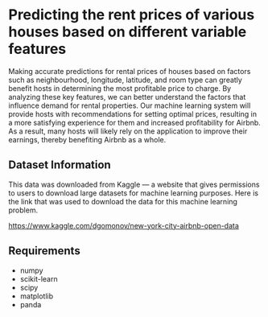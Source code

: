# Predicting the rent prices of various houses based on different variable features
Making accurate predictions for rental prices of houses based on factors such as neighbourhood, longitude, latitude, and room type can greatly benefit hosts in determining the most profitable price to charge. By analyzing these key features, we can better understand the factors that influence demand for rental properties. Our machine learning system will provide hosts with recommendations for setting optimal prices, resulting in a more satisfying experience for them and increased profitability for Airbnb. As a result, many hosts will likely rely on the application to improve their earnings, thereby benefiting Airbnb as a whole.

## Dataset Information
This data was downloaded from Kaggle — a website that gives permissions to users to download large datasets for machine learning purposes. Here is the link that was used to download the data for this machine learning problem.

https://www.kaggle.com/dgomonov/new-york-city-airbnb-open-data

## Requirements
- numpy
- scikit-learn
- scipy
- matplotlib
- panda
